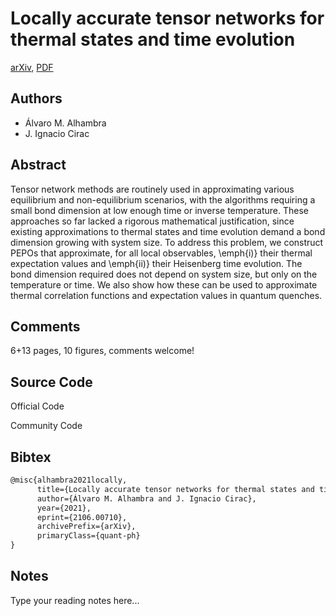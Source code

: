 
# Locally accurate tensor networks for thermal states and time evolution

[arXiv](https://arxiv.org/abs/2106.0710), [PDF](https://arxiv.org/pdf/2106.0710.pdf)

## Authors

- Álvaro M. Alhambra
- J. Ignacio Cirac

## Abstract

Tensor network methods are routinely used in approximating various equilibrium and non-equilibrium scenarios, with the algorithms requiring a small bond dimension at low enough time or inverse temperature. These approaches so far lacked a rigorous mathematical justification, since existing approximations to thermal states and time evolution demand a bond dimension growing with system size. To address this problem, we construct PEPOs that approximate, for all local observables, \emph{i)} their thermal expectation values and \emph{ii)} their Heisenberg time evolution. The bond dimension required does not depend on system size, but only on the temperature or time. We also show how these can be used to approximate thermal correlation functions and expectation values in quantum quenches.

## Comments

6+13 pages, 10 figures, comments welcome!

## Source Code

Official Code



Community Code



## Bibtex

```tex
@misc{alhambra2021locally,
      title={Locally accurate tensor networks for thermal states and time evolution}, 
      author={Álvaro M. Alhambra and J. Ignacio Cirac},
      year={2021},
      eprint={2106.00710},
      archivePrefix={arXiv},
      primaryClass={quant-ph}
}
```

## Notes

Type your reading notes here...

